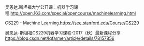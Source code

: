 吴恩达.斯坦福大学公开课：机器学习课程.http://open.163.com/special/opencourse/machinelearning.html

CS229 - Machine Learning.https://see.stanford.edu/Course/CS229

吴恩达-斯坦福CS229机器学习课程-2017（秋）最新课程分享 https://blog.csdn.net/lqfarmer/article/details/78157856